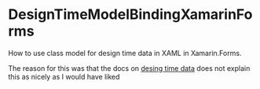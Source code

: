 # DesignTimeModelBindingXamarinForms
How to use class model for design time data in XAML in Xamarin.Forms. 

The reason for this was that the docs on [desing time data](https://docs.microsoft.com/en-us/xamarin/xamarin-forms/xaml/xaml-previewer/design-time-data) does not explain this as nicely as I would have liked
